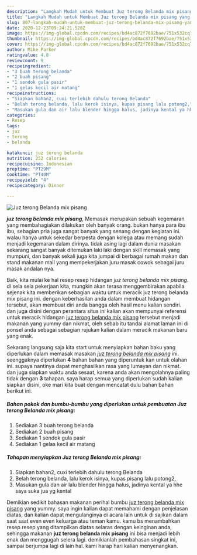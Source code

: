 ```yaml
---
description: "Langkah Mudah untuk Membuat Juz terong Belanda mix pisang yang Bikin Ngiler"
title: "Langkah Mudah untuk Membuat Juz terong Belanda mix pisang yang Bikin Ngiler"
slug: 807-langkah-mudah-untuk-membuat-juz-terong-belanda-mix-pisang-yang-bikin-ngiler
date: 2020-12-23T09:24:21.528Z
image: https://img-global.cpcdn.com/recipes/bd4ac872f7692bae/751x532cq70/juz-terong-belanda-mix-pisang-foto-resep-utama.jpg
thumbnail: https://img-global.cpcdn.com/recipes/bd4ac872f7692bae/751x532cq70/juz-terong-belanda-mix-pisang-foto-resep-utama.jpg
cover: https://img-global.cpcdn.com/recipes/bd4ac872f7692bae/751x532cq70/juz-terong-belanda-mix-pisang-foto-resep-utama.jpg
author: Mike Parker
ratingvalue: 4.8
reviewcount: 9
recipeingredient:
- "3 buah terong belanda"
- "2 buah pisang"
- "1 sendok gula pasir"
- "1 gelas kecil air matang"
recipeinstructions:
- "Siapkan bahan2, cuxi terlebih dahulu terong Belanda"
- "Belah terong belanda, lalu kerok isinya, kupas pisang lalu potong2,"
- "Masukan gula dan air lalu blender hingga halus, jadinya kental ya hhe saya suka jua yg kental"
categories:
- Resep
tags:
- juz
- terong
- belanda

katakunci: juz terong belanda 
nutrition: 252 calories
recipecuisine: Indonesian
preptime: "PT29M"
cooktime: "PT40M"
recipeyield: "4"
recipecategory: Dinner

---
```



![Juz terong Belanda mix pisang](https://img-global.cpcdn.com/recipes/bd4ac872f7692bae/751x532cq70/juz-terong-belanda-mix-pisang-foto-resep-utama.jpg)

<b><i>juz terong belanda mix pisang</i></b>, Memasak merupakan sebuah kegemaran yang membahagiakan dilakukan oleh banyak orang. bukan hanya para ibu ibu, sebagian pria juga sangat banyak yang senang dengan kegiatan ini. walau hanya untuk sekedar berpesta dengan kolega atau memang sudah menjadi kegemaran dalam dirinya. tidak asing lagi dalam dunia masakan sekarang sangat banyak ditemukan laki laki dengan skill memasak yang mumpuni, dan banyak sekali juga kita jumpai di berbagai rumah makan dan stand makanan mall yang mempekerjakan juru masak cowok sebagai juru masak andalan nya.



Baik, kita mulai ke hal resep resep hidangan <i>juz terong belanda mix pisang</i>. di sela sela pekerjaan kita, mungkin akan terasa menggembirakan apabila sejenak kita memberikan sebagian waktu untuk meracik juz terong belanda mix pisang ini. dengan keberhasilan anda dalam membuat hidangan tersebut, akan membuat diri anda bangga oleh hasil menu kalian sendiri. dan juga disini dengan perantara situs ini kalian akan mempunyai referensi untuk meracik hidangan <u>juz terong belanda mix pisang</u> tersebut menjadi makanan yang yummy dan nikmat, oleh sebab itu tandai alamat laman ini di ponsel anda sebagai sebagian rujukan kalian dalam meracik makanan baru yang enak.


Sekarang langsung saja kita start untuk menyiapkan bahan baku yang diperlukan dalam memasak masakan <u><i>juz terong belanda mix pisang</i></u> ini. seenggaknya diperlukan <b>4</b> bahan bahan yang diperuntuk kan untuk olahan ini. supaya nantinya dapat menghasilkan rasa yang lumayan dan nikmat. dan juga siapkan waktu anda sesaat, karena anda akan mengolahnya paling tidak dengan <b>3</b> tahapan. saya harap semua yang diperlukan sudah kalian siapkan disini, oke mari kita buat dengan mencatat dulu bahan bahan berikut ini.

<!--inarticleads1-->

##### Bahan pokok dan bumbu-bumbu yang diperlukan untuk pembuatan Juz terong Belanda mix pisang:

1. Sediakan 3 buah terong belanda
1. Sediakan 2 buah pisang
1. Sediakan 1 sendok gula pasir
1. Sediakan 1 gelas kecil air matang




<!--inarticleads2-->

##### Tahapan menyiapkan Juz terong Belanda mix pisang:

1. Siapkan bahan2, cuxi terlebih dahulu terong Belanda
1. Belah terong belanda, lalu kerok isinya, kupas pisang lalu potong2,
1. Masukan gula dan air lalu blender hingga halus, jadinya kental ya hhe saya suka jua yg kental




Demikian sedikit bahasan makanan perihal bumbu <u>juz terong belanda mix pisang</u> yang yummy. saya ingin kalian dapat memahami dengan penjelasan diatas, dan kalian dapat mengulanginya di acara lain untuk di sajikan dalam saat saat even even keluarga atau teman kamu. kamu bs menambahkan resep resep yang ditampilkan diatas selaras dengan keinginan anda, sehingga makanan <b>juz terong belanda mix pisang</b> ini bisa menjadi lebih enak dan menggugah selera lagi. demikianlah pembahasan singkat ini, sampai berjumpa lagi di lain hal. kami harap hari kalian menyenangkan.
